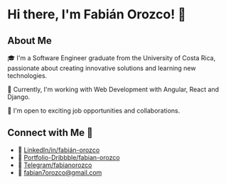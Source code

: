 # Hi there, I'm Fabián Orozco! 👋

## About Me

🎓 I'm a Software Engineer graduate from the University of Costa Rica, passionate about creating innovative solutions and learning new technologies.

🌱 Currently, I'm working with Web Development with Angular, React and Django.

💼 I'm open to exciting job opportunities and collaborations.

## Connect with Me 🚀

- 💼 [LinkedIn/in/fabián-orozco](https://www.linkedin.com/in/fabi%C3%A1n-orozco-chaves-b042171b1/)
- 🎨 [Portfolio-Dribbble/fabian-orozco](https://dribbble.com/Fabian-Orozco)
- 🎈 [Telegram/fabianorozco](https://t.me/fabianorozco) 
- 📧 <fabian7orozco@gmail.com>


<!---
Fabian-Orozco/Fabian-Orozco is a ✨ special ✨ repository because its `README.md` (this file) appears on your GitHub profile.
You can click the Preview link to take a look at your changes.
--->
